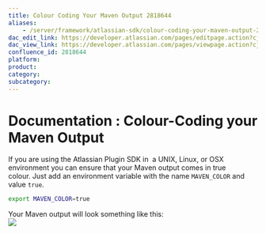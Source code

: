 ```yaml
---
title: Colour Coding Your Maven Output 2818644
aliases:
    - /server/framework/atlassian-sdk/colour-coding-your-maven-output-2818644.html
dac_edit_link: https://developer.atlassian.com/pages/editpage.action?cjm=wozere&pageId=2818644
dac_view_link: https://developer.atlassian.com/pages/viewpage.action?cjm=wozere&pageId=2818644
confluence_id: 2818644
platform:
product:
category:
subcategory:
---
```

# Documentation : Colour-Coding your Maven Output

If you are using the Atlassian Plugin SDK in  a UNIX, Linux, or OSX environment you can ensure that your Maven output comes in true colour. Just add an environment variable with the name `MAVEN_COLOR` and value `true`.

``` bash
export MAVEN_COLOR=true
```

Your Maven output will look something like this:  
![](/server/framework/atlassian-sdk/images/mavencolourisedoutput.png)


















































































































































































































































































































